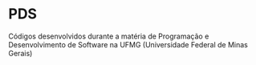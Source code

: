 # PDS

Códigos desenvolvidos durante a matéria de Programação e Desenvolvimento de Software na UFMG (Universidade Federal de Minas Gerais)
